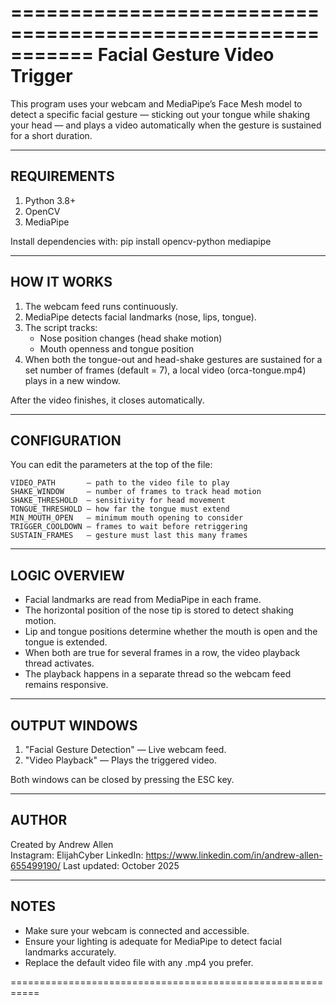===========================================================
                Facial Gesture Video Trigger
===========================================================

This program uses your webcam and MediaPipe’s Face Mesh model
to detect a specific facial gesture — sticking out your tongue 
while shaking your head — and plays a video automatically 
when the gesture is sustained for a short duration.

-----------------------------------------------------------
REQUIREMENTS
-----------------------------------------------------------
1. Python 3.8+
2. OpenCV
3. MediaPipe

Install dependencies with:
    pip install opencv-python mediapipe

-----------------------------------------------------------
HOW IT WORKS
-----------------------------------------------------------
1. The webcam feed runs continuously.
2. MediaPipe detects facial landmarks (nose, lips, tongue).
3. The script tracks:
   - Nose position changes (head shake motion)
   - Mouth openness and tongue position
4. When both the tongue-out and head-shake gestures are
   sustained for a set number of frames (default = 7),
   a local video (orca-tongue.mp4) plays in a new window.

After the video finishes, it closes automatically.

-----------------------------------------------------------
CONFIGURATION
-----------------------------------------------------------
You can edit the parameters at the top of the file:

    VIDEO_PATH       — path to the video file to play  
    SHAKE_WINDOW     — number of frames to track head motion  
    SHAKE_THRESHOLD  — sensitivity for head movement  
    TONGUE_THRESHOLD — how far the tongue must extend  
    MIN_MOUTH_OPEN   — minimum mouth opening to consider  
    TRIGGER_COOLDOWN — frames to wait before retriggering  
    SUSTAIN_FRAMES   — gesture must last this many frames  

-----------------------------------------------------------
LOGIC OVERVIEW
-----------------------------------------------------------
- Facial landmarks are read from MediaPipe in each frame.
- The horizontal position of the nose tip is stored to detect
  shaking motion.
- Lip and tongue positions determine whether the mouth is open
  and the tongue is extended.
- When both are true for several frames in a row, the video
  playback thread activates.
- The playback happens in a separate thread so the webcam feed
  remains responsive.

-----------------------------------------------------------
OUTPUT WINDOWS
-----------------------------------------------------------
1. "Facial Gesture Detection" — Live webcam feed.
2. "Video Playback" — Plays the triggered video.

Both windows can be closed by pressing the ESC key.

-----------------------------------------------------------
AUTHOR
-----------------------------------------------------------
Created by Andrew Allen  
Instagram: ElijahCyber 
LinkedIn: https://www.linkedin.com/in/andrew-allen-655499190/
Last updated: October 2025  

-----------------------------------------------------------
NOTES
-----------------------------------------------------------
- Make sure your webcam is connected and accessible.  
- Ensure your lighting is adequate for MediaPipe to detect
  facial landmarks accurately.  
- Replace the default video file with any .mp4 you prefer.

===========================================================

